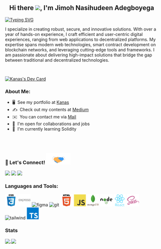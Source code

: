 <h2 align="center"><b>Hi there <img src="https://media.giphy.com/media/hvRJCLFzcasrR4ia7z/giphy.gif" width="35">,</b> I'm Jimoh Nasihudeen Adegboyega</h2>



 [![Typing SVG](https://readme-typing-svg.herokuapp.com?font=Fira+Code&weight=700&size=24&pause=1000&color=A13A59AC&center=true&width=1000&height=52&lines=SOFTWARE+ENGINEER;PRODUCT+DESIGNER;SMART+CONTRACT+DEVELOPER)](https://git.io/typing-svg)


<p> I specialize in creating robust, secure, and innovative solutions. With over a year of hands-on experience, I craft efficient and user-centric digital experiences, ranging from web applications to decentralized platforms.
My expertise spans modern web technologies, smart contract development on blockchain networks, and leveraging cutting-edge tools and frameworks. I am passionate about delivering high-impact solutions that bridge the gap between traditional and decentralized technologies.</p>
<br/>


<a href="https://app.daily.dev/kanas_jnr"><img src="https://api.daily.dev/devcards/v2/VVienUsiOWsFlCAPm25kl.png?type=wide&r=u0s" width="652" alt="Kanas's Dev Card"/></a>
<br/>

### About Me:
* 🖥️  See my portfolio at [Kanas](https://my-portfolio-n6psv0xs6-kanasjnrs-projects.vercel.app/)
* ✍️  Check out my contents at [Medium](https://medium.com/@nasihudeen04) 
* ✉️  You can contact me via [Mail](mailto:nasihudeen04@gmail.com)
* 🚀  I'm open for collaborations and jobs
* 🧠  I'm currently learning Solidity 

<br/>
<br/>

<h3>📩 Let's Connect! <img src="https://github.com/0xAbdulKhalid/0xAbdulKhalid/raw/main/assets/mdImages/handshake.gif" width ="80"></h3> 

[<img src="https://img.shields.io/badge/LinkedIn-0077B5?style=for-the-badge&logo=linkedin&logoColor=white" />](https://www.linkedin.com/in/jimoh-adegboyega-356aa2210/)
[<img src="https://img.shields.io/badge/Twitter-1DA1F2?style=for-the-badge&logo=twitter&logoColor=white" />](https://x.com/KanasJnr)
[<img src="https://img.shields.io/badge/Gmail-D14836?style=for-the-badge&logo=gmail&logoColor=white" />](mailto:nasihudeen04@gmail.com)

<h3 align="left">Languages and Tools:</h3>
<p align="left">  
  <img src="https://raw.githubusercontent.com/devicons/devicon/master/icons/css3/css3-original-wordmark.svg" alt="css3" width="40" height="40"/> 
  <img src="https://raw.githubusercontent.com/devicons/devicon/master/icons/express/express-original-wordmark.svg" alt="express" width="40" height="40"/> 
  <img src="https://www.vectorlogo.zone/logos/figma/figma-icon.svg" alt="figma" width="40" height="40"/> 
  <img src="https://www.vectorlogo.zone/logos/git-scm/git-scm-icon.svg" alt="git" width="40" height="40"/> 
  <img src="https://raw.githubusercontent.com/devicons/devicon/master/icons/html5/html5-original-wordmark.svg" alt="html5" width="40" height="40"/> 
  <img src="https://raw.githubusercontent.com/devicons/devicon/master/icons/javascript/javascript-original.svg" alt="javascript" width="40" height="40"/> 
  <img src="https://raw.githubusercontent.com/devicons/devicon/master/icons/mongodb/mongodb-original-wordmark.svg" alt="mongodb" width="40" height="40"/> 
  <img src="https://raw.githubusercontent.com/devicons/devicon/master/icons/nodejs/nodejs-original-wordmark.svg" alt="nodejs" width="40" height="40"/> 
  <img src="https://raw.githubusercontent.com/devicons/devicon/master/icons/react/react-original-wordmark.svg" alt="react" width="40" height="40"/> 
  <img src="https://raw.githubusercontent.com/devicons/devicon/master/icons/sass/sass-original.svg" alt="sass" width="40" height="40"/> 
  <img src="https://www.vectorlogo.zone/logos/tailwindcss/tailwindcss-icon.svg" alt="tailwind" width="40" height="40"/> 
  <img src="https://raw.githubusercontent.com/devicons/devicon/master/icons/typescript/typescript-original.svg" alt="typescript" width="40" height="40"/>  
</p>



### Stats

<a href="https://github.com/anuraghazra/github-readme-stats">
  <img align="center" src="https://github-readme-stats.vercel.app/api?username=Kanasjnr&show_icons=true&theme=transparent" />
</a>
<a href="https://github.com/anuraghazra/github-readme-stats">
  <img align="center" src="https://github-readme-stats.vercel.app/api/top-langs/?username=Kanasjnr&langs_count=8&layout=compact&theme=transparent" />
</a>


